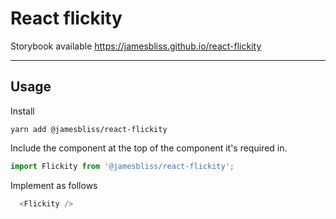 # React flickity

Storybook available https://jamesbliss.github.io/react-flickity

---

## Usage

Install

```
yarn add @jamesbliss/react-flickity
```

Include the component at the top of the component it's required in.

```javascript
import Flickity from '@jamesbliss/react-flickity';
```

Implement as follows

```javascript
  <Flickity />
```